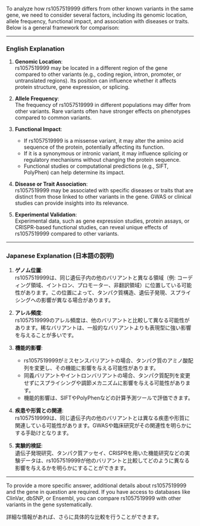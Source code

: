 To analyze how rs1057519999 differs from other known variants in the same gene, we need to consider several factors, including its genomic location, allele frequency, functional impact, and association with diseases or traits. Below is a general framework for comparison:

---

### **English Explanation**
1. **Genomic Location**:  
   rs1057519999 may be located in a different region of the gene compared to other variants (e.g., coding region, intron, promoter, or untranslated regions). Its position can influence whether it affects protein structure, gene expression, or splicing.

2. **Allele Frequency**:  
   The frequency of rs1057519999 in different populations may differ from other variants. Rare variants often have stronger effects on phenotypes compared to common variants.

3. **Functional Impact**:  
   - If rs1057519999 is a missense variant, it may alter the amino acid sequence of the protein, potentially affecting its function.  
   - If it is a synonymous or intronic variant, it may influence splicing or regulatory mechanisms without changing the protein sequence.  
   - Functional studies or computational predictions (e.g., SIFT, PolyPhen) can help determine its impact.

4. **Disease or Trait Association**:  
   rs1057519999 may be associated with specific diseases or traits that are distinct from those linked to other variants in the gene. GWAS or clinical studies can provide insights into its relevance.

5. **Experimental Validation**:  
   Experimental data, such as gene expression studies, protein assays, or CRISPR-based functional studies, can reveal unique effects of rs1057519999 compared to other variants.

---

### **Japanese Explanation (日本語の説明)**
1. **ゲノム位置**:  
   rs1057519999は、同じ遺伝子内の他のバリアントと異なる領域（例: コーディング領域、イントロン、プロモーター、非翻訳領域）に位置している可能性があります。この位置によって、タンパク質構造、遺伝子発現、スプライシングへの影響が異なる場合があります。

2. **アレル頻度**:  
   rs1057519999のアレル頻度は、他のバリアントと比較して異なる可能性があります。稀なバリアントは、一般的なバリアントよりも表現型に強い影響を与えることが多いです。

3. **機能的影響**:  
   - rs1057519999がミスセンスバリアントの場合、タンパク質のアミノ酸配列を変更し、その機能に影響を与える可能性があります。  
   - 同義バリアントやイントロンバリアントの場合、タンパク質配列を変更せずにスプライシングや調節メカニズムに影響を与える可能性があります。  
   - 機能的影響は、SIFTやPolyPhenなどの計算予測ツールで評価できます。

4. **疾患や形質との関連**:  
   rs1057519999は、同じ遺伝子内の他のバリアントとは異なる疾患や形質に関連している可能性があります。GWASや臨床研究がその関連性を明らかにする手助けとなります。

5. **実験的検証**:  
   遺伝子発現研究、タンパク質アッセイ、CRISPRを用いた機能研究などの実験データは、rs1057519999が他のバリアントと比較してどのように異なる影響を与えるかを明らかにすることができます。

---

To provide a more specific answer, additional details about rs1057519999 and the gene in question are required. If you have access to databases like ClinVar, dbSNP, or Ensembl, you can compare rs1057519999 with other variants in the gene systematically.

詳細な情報があれば、さらに具体的な比較を行うことができます。